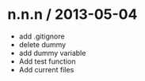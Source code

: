 
n.n.n / 2013-05-04 
==================

  * add .gitignore
  * delete dummy
  * add dummy variable
  * Add test function
  * Add current files
